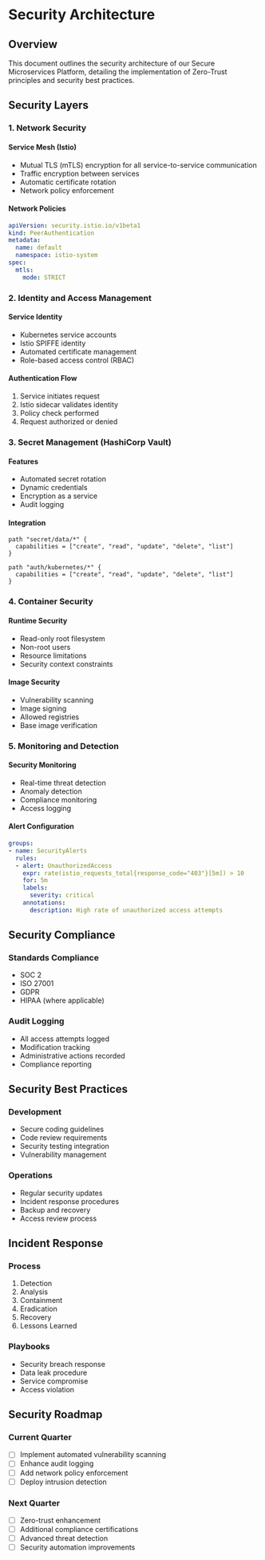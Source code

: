 # Security Architecture

## Overview

This document outlines the security architecture of our Secure Microservices Platform, detailing the implementation of Zero-Trust principles and security best practices.

## Security Layers

### 1. Network Security

#### Service Mesh (Istio)
- Mutual TLS (mTLS) encryption for all service-to-service communication
- Traffic encryption between services
- Automatic certificate rotation
- Network policy enforcement

#### Network Policies
```yaml
apiVersion: security.istio.io/v1beta1
kind: PeerAuthentication
metadata:
  name: default
  namespace: istio-system
spec:
  mtls:
    mode: STRICT
```

### 2. Identity and Access Management

#### Service Identity
- Kubernetes service accounts
- Istio SPIFFE identity
- Automated certificate management
- Role-based access control (RBAC)

#### Authentication Flow
1. Service initiates request
2. Istio sidecar validates identity
3. Policy check performed
4. Request authorized or denied

### 3. Secret Management (HashiCorp Vault)

#### Features
- Automated secret rotation
- Dynamic credentials
- Encryption as a service
- Audit logging

#### Integration
```hcl
path "secret/data/*" {
  capabilities = ["create", "read", "update", "delete", "list"]
}

path "auth/kubernetes/*" {
  capabilities = ["create", "read", "update", "delete", "list"]
}
```

### 4. Container Security

#### Runtime Security
- Read-only root filesystem
- Non-root users
- Resource limitations
- Security context constraints

#### Image Security
- Vulnerability scanning
- Image signing
- Allowed registries
- Base image verification

### 5. Monitoring and Detection

#### Security Monitoring
- Real-time threat detection
- Anomaly detection
- Compliance monitoring
- Access logging

#### Alert Configuration
```yaml
groups:
- name: SecurityAlerts
  rules:
  - alert: UnauthorizedAccess
    expr: rate(istio_requests_total{response_code="403"}[5m]) > 10
    for: 5m
    labels:
      severity: critical
    annotations:
      description: High rate of unauthorized access attempts
```

## Security Compliance

### Standards Compliance
- SOC 2
- ISO 27001
- GDPR
- HIPAA (where applicable)

### Audit Logging
- All access attempts logged
- Modification tracking
- Administrative actions recorded
- Compliance reporting

## Security Best Practices

### Development
- Secure coding guidelines
- Code review requirements
- Security testing integration
- Vulnerability management

### Operations
- Regular security updates
- Incident response procedures
- Backup and recovery
- Access review process

## Incident Response

### Process
1. Detection
2. Analysis
3. Containment
4. Eradication
5. Recovery
6. Lessons Learned

### Playbooks
- Security breach response
- Data leak procedure
- Service compromise
- Access violation

## Security Roadmap

### Current Quarter
- [ ] Implement automated vulnerability scanning
- [ ] Enhance audit logging
- [ ] Add network policy enforcement
- [ ] Deploy intrusion detection

### Next Quarter
- [ ] Zero-trust enhancement
- [ ] Additional compliance certifications
- [ ] Advanced threat detection
- [ ] Security automation improvements 